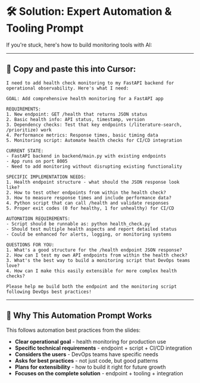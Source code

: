 # 🛠️ Solution: Expert Automation & Tooling Prompt

If you're stuck, here's how to build monitoring tools with AI:

---

## 🤖 Copy and paste this into Cursor:

```
I need to add health check monitoring to my FastAPI backend for operational observability. Here's what I need:

GOAL: Add comprehensive health monitoring for a FastAPI app

REQUIREMENTS:
1. New endpoint: GET /health that returns JSON status
2. Basic health info: API status, timestamp, version
3. Dependency checks: Test that key endpoints (/literature-search, /prioritize) work  
4. Performance metrics: Response times, basic timing data
5. Monitoring script: Automate health checks for CI/CD integration

CURRENT STATE:
- FastAPI backend in backend/main.py with existing endpoints
- App runs on port 8005
- Need to add monitoring without disrupting existing functionality

SPECIFIC IMPLEMENTATION NEEDS:
1. Health endpoint structure - what should the JSON response look like?
2. How to test other endpoints from within the health check?
3. How to measure response times and include performance data?
4. Python script that can call /health and validate responses
5. Proper exit codes (0 for healthy, 1 for unhealthy) for CI/CD

AUTOMATION REQUIREMENTS:
- Script should be runnable as: python health_check.py
- Should test multiple health aspects and report detailed status
- Could be enhanced for alerts, logging, or monitoring systems

QUESTIONS FOR YOU:
1. What's a good structure for the /health endpoint JSON response?
2. How can I test my own API endpoints from within the health check?
3. What's the best way to build a monitoring script that DevOps teams love?
4. How can I make this easily extensible for more complex health checks?

Please help me build both the endpoint and the monitoring script following DevOps best practices!
```

---

## 🧠 Why This Automation Prompt Works

This follows automation best practices from the slides:

- **Clear operational goal** - health monitoring for production use
- **Specific technical requirements** - endpoint + script + CI/CD integration
- **Considers the users** - DevOps teams have specific needs
- **Asks for best practices** - not just code, but good patterns
- **Plans for extensibility** - how to build it right for future growth
- **Focuses on the complete solution** - endpoint + tooling + integration 